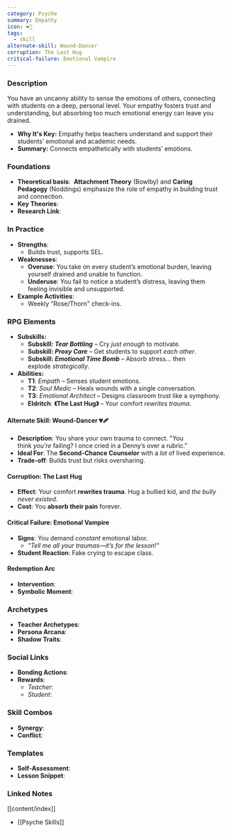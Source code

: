 ```yaml
---
category: Psyche
summary: Empathy
icon: ❤️🎻
tags:
  - skill
alternate-skill: Wound-Dancer
corruption: The Last Hug
critical-failure: Emotional Vampire
---
```


### **Description**  
You have an uncanny ability to sense the emotions of others, connecting with students on a deep, personal level. Your empathy fosters trust and understanding, but absorbing too much emotional energy can leave you drained.   
- **Why It's Key:** Empathy helps teachers understand and support their students’ emotional and academic needs.
- **Summary:** Connects empathetically with students’ emotions.

### **Foundations**  
- **Theoretical basis**:  **Attachment Theory** (Bowlby) and **Caring Pedagogy** (Noddings) emphasize the role of empathy in building trust and connection.
- **Key Theories**: 
- **Research Link**: 

### **In Practice**  
- **Strengths**:  
	- Builds trust, supports SEL.
- **Weaknesses**:  
	- **Overuse**: You take on every student’s emotional burden, leaving yourself drained and unable to function.
	- **Underuse**: You fail to notice a student’s distress, leaving them feeling invisible and unsupported.
- **Example Activities**:  
	- Weekly "Rose/Thorn" check-ins.

### **RPG Elements**  
- **Subskills:**
	- **Subskill: _Tear Bottling_** – Cry _just enough_ to motivate.
	- **Subskill: _Proxy Care_** – Get students to support _each other_.
	- **Subskill: _Emotional Time Bomb_** – Absorb stress… then explode _strategically_.
- **Abilities:**
	- **T1**: _Empath_ – Senses student emotions.
	- **T2**: _Soul Medic_ – Heals wounds with a single conversation.
	- **T3**: _Emotional Architect_ – Designs classroom trust like a symphony.
	- **Eldritch**: **《The Last Hug》** – Your comfort _rewrites trauma._
#### **Alternate Skill: Wound-Dancer** 💔🩹
- **Description**: You share your own trauma to connect. "You think _you’re_ failing? I once cried in a Denny’s over a rubric."
- **Ideal For**: The **Second-Chance Counselor** with a _lot_ of lived experience.
- **Trade-off**: Builds trust but risks oversharing.
#### **Corruption: The Last Hug**
- **Effect**: Your comfort **rewrites trauma**. Hug a bullied kid, and _the bully never existed_.
- **Cost**: You **absorb their pain** forever.
#### **Critical Failure: Emotional Vampire** 
- **Signs**: You demand _constant_ emotional labor.
    - _"Tell me _all_ your traumas—it’s _for_ the lesson!"_
- **Student Reaction**: Fake crying to escape class.
#### **Redemption Arc**  
- **Intervention**: 
- **Symbolic Moment**: 

### **Archetypes**  
- **Teacher Archetypes**: 
- **Persona Arcana**: 
- **Shadow Traits**: 

### **Social Links**  
- **Bonding Actions**: 
- **Rewards**:  
  - *Teacher*: 
  - *Student*: 

### **Skill Combos**  
- **Synergy**: 
- **Conflict**:  

### **Templates**  
- **Self-Assessment**: 
- **Lesson Snippet**: 

### **Linked Notes**  
[[content/index]]
- [[Psyche Skills]]